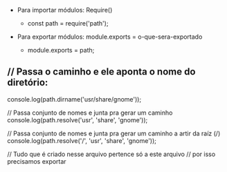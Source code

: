 * Para importar módulos: 
    Require()
    * const path = require('path');

* Para exportar módulos:
    module.exports = o-que-sera-exportado
    * module.exports = path;



// Passa o caminho e ele aponta o nome do diretório:
--
console.log(path.dirname('usr/share/gnome'));

// Passa conjunto de nomes e junta pra gerar um caminho
console.log(path.resolve('usr', 'share', 'gnome'));

// Passa conjunto de nomes e junta pra gerar um caminho a artir da raíz (/)
console.log(path.resolve('/', 'usr', 'share', 'gnome'));

// Tudo que é criado nesse arquivo pertence só a este arquivo
// por isso precisamos exportar
